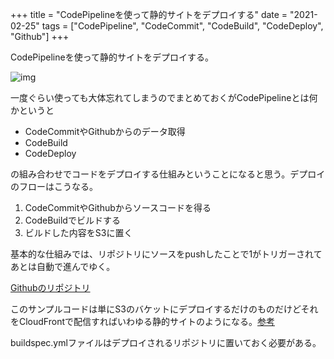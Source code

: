 +++
title = "CodePipelineを使って静的サイトをデプロイする"
date = "2021-02-25"
tags = ["CodePipeline", "CodeCommit", "CodeBuild", "CodeDeploy", "Github"]
+++

CodePipelineを使って静的サイトをデプロイする。

![img](/img/2021/03/codepipeline.png)

一度ぐらい使っても大体忘れてしまうのでまとめておくがCodePipelineとは何かというと

* CodeCommitやGithubからのデータ取得
* CodeBuild
* CodeDeploy

の組み合わせでコードをデプロイする仕組みということになると思う。デプロイのフローはこうなる。

1. CodeCommitやGithubからソースコードを得る
2. CodeBuildでビルドする
3. ビルドした内容をS3に置く

基本的な仕組みでは、リポジトリにソースをpushしたことで1がトリガーされてあとは自動で進んでゆく。

[Githubのリポジトリ](https://github.com/suzukiken/cdkcodepipeline)

このサンプルコードは単にS3のバケットにデプロイするだけのものだけどそれをCloudFrontで配信すればいわゆる静的サイトのようになる。[参考](https://github.com/suzukiken/cdkcodepipeline-github-cloudfront)

buildspec.ymlファイルはデプロイされるリポジトリに置いておく必要がある。
